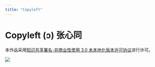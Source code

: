 ```yaml
---
title: "Copyleft"
---
```


# Copyleft (ɔ) 张心同
本作品采用[知识共享署名-非商业性使用 3.0 未本地化版本许可协议](http://creativecommons.org/licenses/by-nc/3.0/)进行许可。

[![](https://i.creativecommons.org/l/by-nc/3.0/88x31.png)](http://creativecommons.org/licenses/by-nc/3.0/)

